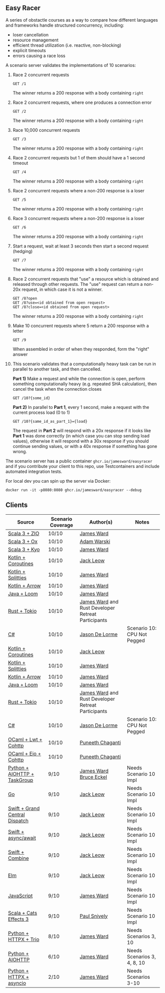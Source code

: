 Easy Racer
----------

A series of obstactle courses as a way to compare how different languages and frameworks handle structured concurrency, including:
 - loser cancellation
 - resource management
 - efficient thread utilization (i.e. reactive, non-blocking)
 - explicit timeouts
 - errors causing a race loss

A scenario server validates the implementations of 10 scenarios:

1. Race 2 concurrent requests
    ```
    GET /1
    ```
    The winner returns a 200 response with a body containing `right`

2. Race 2 concurrent requests, where one produces a connection error
    ```
    GET /2
    ```
    The winner returns a 200 response with a body containing `right`

3. Race 10,000 concurrent requests
    ```
    GET /3
    ```
    The winner returns a 200 response with a body containing `right`

4. Race 2 concurrent requests but 1 of them should have a 1 second timeout
    ```
    GET /4
    ```
    The winner returns a 200 response with a body containing `right`

5. Race 2 concurrent requests where a non-200 response is a loser
    ```
    GET /5
    ```
    The winner returns a 200 response with a body containing `right`

6. Race 3 concurrent requests where a non-200 response is a loser
    ```
    GET /6
    ```
    The winner returns a 200 response with a body containing `right`

7. Start a request, wait at least 3 seconds then start a second request (hedging)
    ```
    GET /7
    ```
    The winner returns a 200 response with a body containing `right`

8. Race 2 concurrent requests that "use" a resource which is obtained and released through other requests. The "use" request can return a non-20x request, in which case it is not a winner.
    ```
    GET /8?open
    GET /8?use=<id obtained from open request>
    GET /8?close=<id obtained from open request>
    ```
    The winner returns a 200 response with a body containing `right`

9. Make 10 concurrent requests where 5 return a 200 response with a letter
    ```
    GET /9
    ```
    When assembled in order of when they responded, form the "right" answer

10. This scenario validates that a computationally heavy task can be run in parallel to another task, and then cancelled.

    **Part 1)** Make a request and while the connection is open, perform something computationally heavy (e.g. repeated SHA calculation), then cancel the task when the connection closes
    ```
    GET /10?{some_id}
    ```
    
    **Part 2)** In parallel to **Part 1**, every 1 second, make a request with the current process load (0 to 1)
    ```
    GET /10?{same_id_as_part_1}={load}
    ```

    The request in **Part 2** will respond with a 20x response if it looks like **Part 1** was done correctly (in which case you can stop sending load values), otherwise it will respond with a 30x response if you should continue sending values, or with a 40x response if something has gone wrong.

The scenario server has a public container `ghcr.io/jamesward/easyracer` and if you contribute your client to this repo, use Testcontainers and include automated integration tests.

For local dev you can spin up the server via Docker:
```
docker run -it -p8080:8080 ghcr.io/jamesward/easyracer --debug
```

## Clients
| Source                                                   | Scenario Coverage | Author(s)                                                                               | Notes                       |
|----------------------------------------------------------|-------------------|-----------------------------------------------------------------------------------------|-----------------------------|
| [Scala 3 + ZIO](scala-zio)                               | 10/10             | [James Ward](https://github.com/jamesward)                                              |                             |
| [Scala 3 + Ox](scala-ox)                                 | 10/10             | [Adam Warski](https://github.com/adamw)                                                 |                             |
| [Scala 3 + Kyo](scala-kyo)                               | 10/10             | [James Ward](https://github.com/jamesward)                                              |                             |
| [Kotlin + Coroutines](kotlin-coroutines)                 | 10/10             | [Jack Leow](https://github.com/jackgene)                                                |                             |
| [Kotlin + Splitties](kotlin-splitties)                   | 10/10             | [James Ward](https://github.com/jamesward)                                              |                             |
| [Kotlin + Arrow](kotlin-arrow)                           | 10/10             | [James Ward](https://github.com/jamesward)                                              |                             |
| [Java + Loom](java-loom)                                 | 10/10             | [James Ward](https://github.com/jamesward)                                              |                             |
| [Rust + Tokio](rust-tokio)                               | 10/10             | [James Ward](https://github.com/jamesward) and Rust Developer Retreat Participants      |                             |
| [C#](dotnet)                                             | 10/10             | [Jason De Lorme](https://github.com/delormej)                                           | Scenario 10: CPU Not Pegged |
| [Kotlin + Coroutines](kotlin-coroutines)                 | 10/10             | [Jack Leow](https://github.com/jackgene)                                                |                             |
| [Kotlin + Splitties](kotlin-splitties)                   | 10/10             | [James Ward](https://github.com/jamesward)                                              |                             |
| [Kotlin + Arrow](kotlin-arrow)                           | 10/10             | [James Ward](https://github.com/jamesward)                                              |                             |
| [Java + Loom](java-loom)                                 | 10/10             | [James Ward](https://github.com/jamesward)                                              |                             |
| [Rust + Tokio](rust-tokio)                               | 10/10             | [James Ward](https://github.com/jamesward) and Rust Developer Retreat Participants      |                             |
| [C#](dotnet)                                             | 10/10             | [Jason De Lorme](https://github.com/delormej)                                           | Scenario 10: CPU Not Pegged |
| [OCaml + Lwt + Cohttp](ocaml-cohttp-lwt)                 | 10/10             | [Puneeth Chaganti](https://github.com/punchagan)                                        |                             |
| [OCaml + Eio + Cohttp](ocaml-cohttp-eio)                 | 10/10             | [Puneeth Chaganti](https://github.com/punchagan)                                        |                             |
| [Python + AIOHTTP + TaskGroup](python-aiohttp-taskgroup) | 9/10              | [James Ward](https://github.com/jamesward) [Bruce Eckel](https://github.com/BruceEckel) | Needs Scenario 10 Impl      |
| [Go](go-stdlib)                                          | 9/10              | [Jack Leow](https://github.com/jackgene)                                                | Needs Scenario 10 Impl      |
| [Swift + Grand Central Dispatch](swift-dispatch)         | 9/10              | [Jack Leow](https://github.com/jackgene)                                                | Needs Scenario 10 Impl      |
| [Swift + async/await](swift-async)                       | 9/10              | [Jack Leow](https://github.com/jackgene)                                                | Needs Scenario 10 Impl      |
| [Swift + Combine](swift-combine)                         | 9/10              | [Jack Leow](https://github.com/jackgene)                                                | Needs Scenario 10 Impl      |
| [Elm](elm-worker)                                        | 9/10              | [Jack Leow](https://github.com/jackgene)                                                | Needs Scenario 10 Impl      |
| [JavaScript](javascript-stdlib)                          | 9/10              | [James Ward](https://github.com/jamesward)                                              | Needs Scenario 10 Impl      |
| [Scala + Cats Effects 3](scala-ce3)                      | 9/10              | [Paul Snively](https://github.com/paul-snively)                                         | Needs Scenario 10 Impl      |
| [Python + HTTPX + Trio](python-httpx-trio)               | 8/10              | [James Ward](https://github.com/jamesward)                                              | Needs Scenarios 3, 10       |
| [Python + AIOHTTP](python-aiohttp)                       | 6/10              | [James Ward](https://github.com/jamesward)                                              | Needs Scenarios 3, 4, 8, 10 |
| [Python + HTTPX + asyncio](python-httpx-asyncio)         | 2/10              | [James Ward](https://github.com/jamesward)                                              | Needs Scenarios 3-10        |
